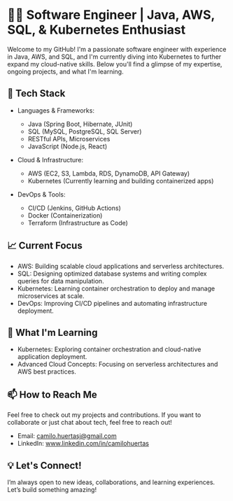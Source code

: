 <!--
**CamiloHuertasJ/CamiloHuertasJ** is a ✨ _special_ ✨ repository because its `README.md` (this file) appears on your GitHub profile.

Here are some ideas to get you started:

- 🔭 I’m currently working on ...
- 🌱 I’m currently learning ...
- 👯 I’m looking to collaborate on ...
- 🤔 I’m looking for help with ...
- 💬 Ask me about ...
- 📫 How to reach me: ...
- 😄 Pronouns: ...
- ⚡ Fun fact: ...
-->


# 👨‍💻 Software Engineer | Java, AWS, SQL, & Kubernetes Enthusiast

Welcome to my GitHub! I'm a passionate software engineer with experience in Java, AWS, and SQL, and I'm currently diving into Kubernetes to further expand my cloud-native skills. Below you'll find a glimpse of my expertise, ongoing projects, and what I'm learning.

## 🔧 Tech Stack
- Languages & Frameworks:

  - Java (Spring Boot, Hibernate, JUnit)
  - SQL (MySQL, PostgreSQL, SQL Server)
  - RESTful APIs, Microservices
  - JavaScript (Node.js, React)

- Cloud & Infrastructure:

  - AWS (EC2, S3, Lambda, RDS, DynamoDB, API Gateway)
  - Kubernetes (Currently learning and building containerized apps)

- DevOps & Tools:

  - CI/CD (Jenkins, GitHub Actions)
  - Docker (Containerization)
  - Terraform (Infrastructure as Code)

## 📈 Current Focus
- AWS: Building scalable cloud applications and serverless architectures.
- SQL: Designing optimized database systems and writing complex queries for data manipulation.
- Kubernetes: Learning container orchestration to deploy and manage microservices at scale.
- DevOps: Improving CI/CD pipelines and automating infrastructure deployment.

<!--## 🚀 Projects
Here are some of the projects I've worked on:

1. [Project Name]
Tech Stack: Java, Spring Boot, MySQL, AWS (EC2, S3)
Description: A cloud-based application that leverages AWS services for secure file storage and user management.
Key Features: Automated file uploads to S3, user authentication, and role-based access control.
2. [Project Name]
Tech Stack: AWS Lambda, DynamoDB, Node.js
Description: Serverless application to process data in real time and store results in a DynamoDB table.
Key Features: Real-time data processing, automatic scaling with AWS Lambda.
-->
## 🌱 What I'm Learning
- Kubernetes: Exploring container orchestration and cloud-native application deployment.
- Advanced Cloud Concepts: Focusing on serverless architectures and AWS best practices.

## 📫 How to Reach Me
Feel free to check out my projects and contributions. If you want to collaborate or just chat about tech, feel free to reach out!

- Email: camilo.huertasj@gmail.com
- LinkedIn: www.linkedin.com/in/camilohuertas

## 💡 Let's Connect!
I’m always open to new ideas, collaborations, and learning experiences. Let’s build something amazing!

